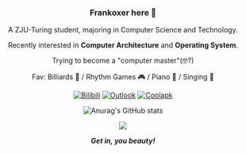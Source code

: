 <div id="title" align=center>

<!-- ![Modern C++ template][github-sub-title:img] -->

### Frankoxer here 👋

A ZJU-Turing student, majoring in Computer Science and Technology.

Recently interested in **Computer Architecture** and **Operating System**.

Trying to become a "computer master"(🤓?)

Fav: Billiards 🎱 / Rhythm Games 🎮 / Piano 🎹 / Singing 🎤

[![Bilibili](https://img.shields.io/badge/Bilibili-%E4%BA%94%E4%BC%8F%E4%BA%BF%E5%AE%89-pink
)](https://space.bilibili.com/85414704)
[![Outlook](https://img.shields.io/badge/Outlook-Frankoxer-deepskyblue)](frankoxer@outlook.com)
[![Coolapk](https://img.shields.io/badge/Coolapk-%E4%BA%94%E4%BC%8F%E4%BA%BF%E5%AE%89-green)](https://www.coolapk.com/u/1100645)

![Anurag's GitHub stats](https://github-readme-stats.vercel.app/api?username=Frankoxer&show_icons=true&theme=transparent)

![](https://komarev.com/ghpvc/?username=Frankoxer&style=for-the-badge)

***Get in, you beauty!***

</div>

<!---
Frankoxer/Frankoxer is a ✨ special ✨ repository because its `README.md` (this file) appears on your GitHub profile.
You can click the Preview link to take a look at your changes.
--->
